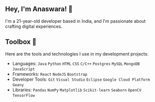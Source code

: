 ## Hey, I'm Anaswara! 👋

I'm a 21-year-old developer based in India, and I'm passionate about crafting digital experiences.

## Toolbox 🧰
Here are the tools and technologies I use in my development projects:
- Languages: `Java` `Python` `HTML` `CSS` `C/C++` `Postgres` `MySQL` `MongoDB` `JavaScript`
- Frameworks: `React` `NodeJS` `Bootstrap`
- Developer Tools: `Git` `Visual Studio` `Eclipse` `Google Cloud Platform` `Geany`
- Libraries: `Pandas` `NumPy` `Matplotlib` `Scikit-learn` `Seaborn` `OpenCV` `TensorFlow`




